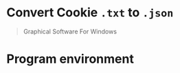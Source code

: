# Convert Cookie ```.txt``` to ```.json```

> Graphical Software For Windows

# Program environment
<img src="">
